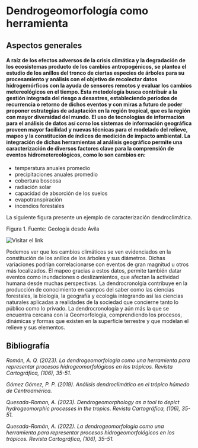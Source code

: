 #  **Dendrogeomorfología como herramienta**

## **Aspectos generales**


#### A raíz de los efectos adversos de la crisis climática y la degradación de los ecosistemas producto de los cambios antropogénicos, se plantea el estudio de los anillos del tronco de ciertas especies de árboles para su procesamiento y análisis con el objetivo de recolectar datos hidrogemórficos con la ayuda de sensores remotos y evaluar los cambios metereológicos en el tiempo. Esta metodología busca contribuir a la gestión integrada del riesgo a desastres, estableciendo períodos de recurrencia o retorno de dichos eventos y con miras a futuro de poder proponer estrategias de adaptación en la región tropical, que es la región con mayor diversidad del mundo. El uso de tecnologías de información para el análisis de datos así como los sistemas de información geográfica proveen mayor facilidad y nuevas técnicas para el modelado del relieve, mapeo y la constitución de índices de medición de impacto ambiental. La integración de dichas herramientas al análisis geográfico permite una caracterización de diversos factores clave para la comprensión de eventos hidrometereológicos, como lo son cambios en:
* temperatura anuales promedio
* precipitaciones anuales promedio
* cobertura boscosa
* radiación solar
* capacidad de absorción de los suelos
* evapotranspiración 
* incendios forestales

La siguiente figura presente un ejemplo de caracterización dendroclimática.

 Figura 1.  Fuente: Geología desde Ávila
 
 ![Visitar el link](https://geolodiaavila.files.wordpress.com/2019/11/figura1.png?w=1024.png)

Podemos ver que los cambios climáticos se ven evidenciados en la constitución de los anillos de los árboles y sus diámetros. Dichas variaciones podrían correlacionarse con eventos de gran magnitud u otros más localizados. El mapeo gracias a estos datos, permite también datar eventos como inundaciones o deslizamientos, que afectan la actividad humana desde muchas perspectivas. La dendrocronolgía contribuye en la producción de conocimiento en campos del saber como las ciencias forestales, la biología, la geografía y ecología integrando así las ciencias naturales aplicadas a realidades de la sociedad que concierne tanto lo público como lo privado. La dendrocronología y aún más la que se encuentra cercana con la Geomorfología, comprendiendo los procesos, dinámicas y formas que existen en la superficie terrestre y que modelan el relieve y sus elementos.  


 
 ## **Bibliografía** 
 
_Román, A. Q. (2023). La dendrogeomorfología como una herramienta para representar procesos hidrogeomorfológicos en los trópicos. Revista Cartográfica, (106), 35-51._

_Gómez Gómez, P. P. (2019). Análisis dendroclimático en el trópico húmedo de Centroamérica._

_Quesada-Roman, A. (2023). Dendrogeomorphology as a tool to depict hydrogeomorphic processes in the tropics. Revista Cartográfica, (106), 35-51._

_Quesada-Román, A. (2022). La dendrogeomorfología como una herramienta para representar procesos hidrogeomorfológicos en los trópicos. Revista Cartográfica, (106), 35–51._
 
